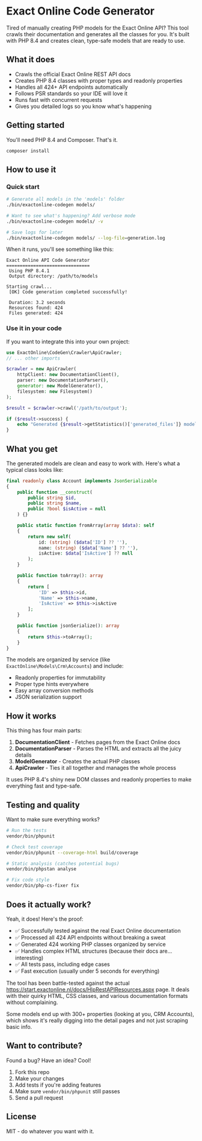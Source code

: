 # Exact Online Code Generator

Tired of manually creating PHP models for the Exact Online API? This tool crawls their documentation and generates all the classes for you. It's built with PHP 8.4 and creates clean, type-safe models that are ready to use.

## What it does

- Crawls the official Exact Online REST API docs
- Creates PHP 8.4 classes with proper types and readonly properties
- Handles all 424+ API endpoints automatically
- Follows PSR standards so your IDE will love it
- Runs fast with concurrent requests
- Gives you detailed logs so you know what's happening

## Getting started

You'll need PHP 8.4 and Composer. That's it.

```bash
composer install
```

## How to use it

### Quick start

```bash
# Generate all models in the 'models' folder
./bin/exactonline-codegen models/

# Want to see what's happening? Add verbose mode
./bin/exactonline-codegen models/ -v

# Save logs for later
./bin/exactonline-codegen models/ --log-file=generation.log
```

When it runs, you'll see something like this:

```
Exact Online API Code Generator
===============================
 Using PHP 8.4.1
 Output directory: /path/to/models

Starting crawl...
 [OK] Code generation completed successfully!

 Duration: 3.2 seconds
 Resources found: 424
 Files generated: 424
```

### Use it in your code

If you want to integrate this into your own project:

```php
use ExactOnline\CodeGen\Crawler\ApiCrawler;
// ... other imports

$crawler = new ApiCrawler(
    httpClient: new DocumentationClient(),
    parser: new DocumentationParser(),
    generator: new ModelGenerator(),
    filesystem: new Filesystem()
);

$result = $crawler->crawl('/path/to/output');

if ($result->success) {
    echo "Generated {$result->getStatistics()['generated_files']} models\n";
}
```

## What you get

The generated models are clean and easy to work with. Here's what a typical class looks like:

```php
final readonly class Account implements JsonSerializable
{
    public function __construct(
        public string $id,
        public string $name,
        public ?bool $isActive = null
    ) {}

    public static function fromArray(array $data): self
    {
        return new self(
            id: (string) ($data['ID'] ?? ''),
            name: (string) ($data['Name'] ?? ''),
            isActive: $data['IsActive'] ?? null
        );
    }

    public function toArray(): array
    {
        return [
            'ID' => $this->id,
            'Name' => $this->name,
            'IsActive' => $this->isActive
        ];
    }

    public function jsonSerialize(): array
    {
        return $this->toArray();
    }
}
```

The models are organized by service (like `ExactOnline\Models\Crm\Accounts`) and include:

- Readonly properties for immutability
- Proper type hints everywhere
- Easy array conversion methods
- JSON serialization support

## How it works

This thing has four main parts:

1. **DocumentationClient** - Fetches pages from the Exact Online docs
2. **DocumentationParser** - Parses the HTML and extracts all the juicy details
3. **ModelGenerator** - Creates the actual PHP classes
4. **ApiCrawler** - Ties it all together and manages the whole process

It uses PHP 8.4's shiny new DOM classes and readonly properties to make everything fast and type-safe.

## Testing and quality

Want to make sure everything works?

```bash
# Run the tests
vendor/bin/phpunit

# Check test coverage
vendor/bin/phpunit --coverage-html build/coverage

# Static analysis (catches potential bugs)
vendor/bin/phpstan analyse

# Fix code style
vendor/bin/php-cs-fixer fix
```

## Does it actually work?

Yeah, it does! Here's the proof:

- ✅ Successfully tested against the real Exact Online documentation
- ✅ Processed all 424 API endpoints without breaking a sweat
- ✅ Generated 424 working PHP classes organized by service
- ✅ Handles complex HTML structures (because their docs are... interesting)
- ✅ All tests pass, including edge cases
- ✅ Fast execution (usually under 5 seconds for everything)

The tool has been battle-tested against the actual https://start.exactonline.nl/docs/HlpRestAPIResources.aspx page. It deals with their quirky HTML, CSS classes, and various documentation formats without complaining.

Some models end up with 300+ properties (looking at you, CRM Accounts), which shows it's really digging into the detail pages and not just scraping basic info.

## Want to contribute?

Found a bug? Have an idea? Cool!

1. Fork this repo
2. Make your changes
3. Add tests if you're adding features
4. Make sure `vendor/bin/phpunit` still passes
5. Send a pull request

## License

MIT - do whatever you want with it.

